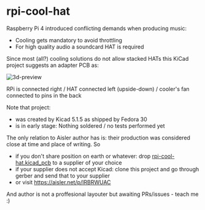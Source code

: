 # rpi-cool-hat

Raspberry Pi 4 introduced conflicting demands when producing music:

* Cooling gets mandatory to avoid throttling
* For high quality audio a soundcard HAT is required

Since most (all?) cooling solutions do not allow stacked HATs this KiCad project suggests an adapter PCB as:

![3d-preview](https://user-images.githubusercontent.com/2571823/71328625-89d47100-251a-11ea-8788-3c4cf56e014f.png)

RPi is connected right / HAT connected left (upside-down) / cooler's fan connected to pins in the back

Note that project:

* was created by Kicad 5.1.5 as shipped by Fedora 30
* is in early stage: Nothing soldered / no tests performed yet

The only relation to Aisler author has is: their production was considered close at time and place of writing. So
* if you don't share position on earth or whatever: drop [rpi-cool-hat.kicad_pcb](rpi-cool-hat.kicad_pcb)
   to a supplier of your choice
* if your supplier does not accept Kicad: clone this project and go through gerber and send that to your supplier
* or visit https://aisler.net/p/IRBRWUAC

And author is not a proffesional layouter but awaiting PRs/issues - teach me :)
